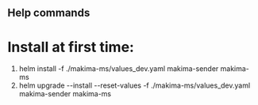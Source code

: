 ## Help commands 

# Install at first time:

1. helm install -f ./makima-ms/values_dev.yaml makima-sender makima-ms
1. helm upgrade --install --reset-values -f ./makima-ms/values_dev.yaml makima-sender makima-ms